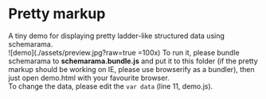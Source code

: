 # Pretty markup
A tiny demo for displaying pretty ladder-like structured data using schemarama. <br />
![demo](./assets/preview.jpg?raw=true =100x)
To run it, please bundle schemarama to **schemarama.bundle.js** and put it to this folder 
(if the pretty markup should be working on IE, please use browserify as a bundler), then just 
open demo.html with your favourite browser.</br>
To change the data, please edit the ```var data``` (line 11, demo.js).